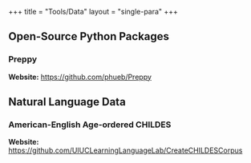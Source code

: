 +++
title = "Tools/Data"
layout = "single-para"
+++

## Open-Source Python Packages

### Preppy

__Website:__ https://github.com/phueb/Preppy
	

## Natural Language Data

### American-English Age-ordered CHILDES

__Website:__ https://github.com/UIUCLearningLanguageLab/CreateCHILDESCorpus